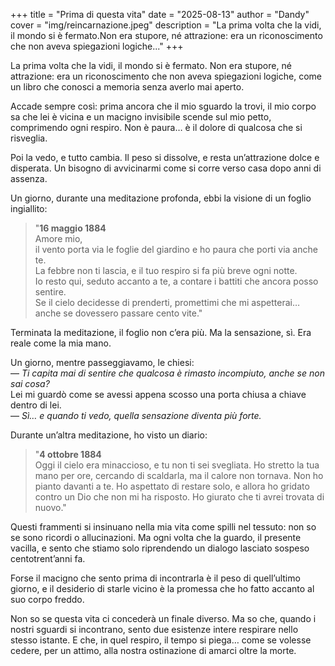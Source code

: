 +++
title = "Prima di questa vita"
date = "2025-08-13"
author = "Dandy"
cover = "img/reincarnazione.jpeg"
description = "La prima volta che la vidi, il mondo si è fermato.Non era stupore, né attrazione: era un riconoscimento che non aveva spiegazioni logiche..."
+++

La prima volta che la vidi, il mondo si è fermato. Non era stupore, né attrazione: era un riconoscimento che non aveva spiegazioni logiche, come un libro che conosci a memoria senza averlo mai aperto.  

Accade sempre così: prima ancora che il mio sguardo la trovi, il mio corpo sa che lei è vicina e un macigno invisibile scende sul mio petto, comprimendo ogni respiro. Non è paura… è il dolore di qualcosa che si risveglia.  

Poi la vedo, e tutto cambia. Il peso si dissolve, e resta un’attrazione dolce e disperata. Un bisogno di avvicinarmi come si corre verso casa dopo anni di assenza.  

Un giorno, durante una meditazione profonda, ebbi la visione di un foglio ingiallito:  

>"**16 maggio 1884**  
Amore mio,  
il vento porta via le foglie del giardino e ho paura che porti via anche te.  
La febbre non ti lascia, e il tuo respiro si fa più breve ogni notte.  
Io resto qui, seduto accanto a te, a contare i battiti che ancora posso sentire.  
Se il cielo decidesse di prenderti, promettimi che mi aspetterai… anche se dovessero passare cento vite."    

Terminata la meditazione, il foglio non c’era più. Ma la sensazione, sì. Era reale come la mia mano.  

Un giorno, mentre passeggiavamo, le chiesi:  
— _Ti capita mai di sentire che qualcosa è rimasto incompiuto, anche se non sai cosa?_  
Lei mi guardò come se avessi appena scosso una porta chiusa a chiave dentro di lei.  
— _Sì… e quando ti vedo, quella sensazione diventa più forte._  

Durante un’altra meditazione, ho visto un diario:  

>"**4 ottobre 1884**  
Oggi il cielo era minaccioso, e tu non ti sei svegliata. Ho stretto la tua mano per ore, cercando di scaldarla, ma il calore non tornava. Non ho pianto davanti a te. Ho aspettato di restare solo, e allora ho gridato contro un Dio che non mi ha risposto. Ho giurato che ti avrei trovata di nuovo."    

Questi frammenti si insinuano nella mia vita come spilli nel tessuto: non so se sono ricordi o allucinazioni. Ma ogni volta che la guardo, il presente vacilla, e sento che stiamo solo riprendendo un dialogo lasciato sospeso centotrent’anni fa.  

Forse il macigno che sento prima di incontrarla è il peso di quell’ultimo giorno, e il desiderio di starle vicino è la promessa che ho fatto accanto al suo corpo freddo.  

Non so se questa vita ci concederà un finale diverso. Ma so che, quando i nostri sguardi si incontrano, sento due esistenze intere respirare nello stesso istante. E che, in quel respiro, il tempo si piega… come se volesse cedere, per un attimo, alla nostra ostinazione di amarci oltre la morte.  
